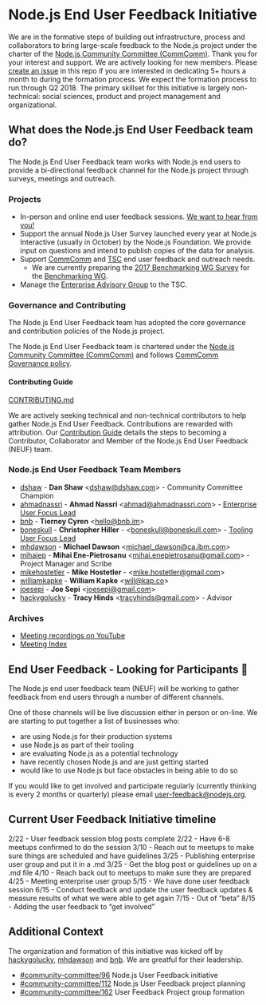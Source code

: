 # Node.js End User Feedback Initiative

We are in the formative steps of building out infrastructure, process and collaborators to bring large-scale feedback to the Node.js project under the charter of the [Node.js Community Committee (CommComm)](https://github.com/nodejs/community-committee). Thank you for your interest and support. We are actively looking for new members. Please [create an issue](https://github.com/nodejs/user-feedback/issues) in this repo if you are interested in dedicating 5+ hours a month to during the formation process. We expect the formation process to run through Q2 2018. The primary skillset for this initiative is largely non-technical: social sciences, product and project management and organizational.

## What does the Node.js End User Feedback team do?
The Node.js End User Feedback team works with Node.js end users to provide a bi-directional feedback channel for the Node.js project through surveys, meetings and outreach.

### Projects
* In-person and online end user feedback sessions. [We want to hear from you!](https://github.com/nodejs/user-feedback#end-user-feedback---looking-for-participants)
* Support the annual Node.js User Survey launched every year at Node.js Interactive (usually in October) by the Node.js Foundation. We provide input on questions and intend to publish copies of the data for analysis.
* Support [CommComm](https://github.com/nodejs/community-committee) and [TSC](https://github.com/nodejs/TSC) end user feedback and outreach needs.
  - We are currently preparing the [2017 Benchmarking WG Survey](https://github.com/nodejs/user-feedback/issues/22) for the [Benchmarking WG](https://github.com/nodejs/benchmarking).
* Manage the [Enterprise Advisory Group](https://github.com/nodejs/user-feedback/issues/18) to the TSC.

### Governance and Contributing
The Node.js End User Feedback team has adopted the core governance and contribution policies of the Node.js project.

The Node.js End User Feedback team is chartered under the [Node.js Community Committee (CommComm)](https://github.com/nodejs/community-committee) and follows [CommComm Governance policy](https://github.com/nodejs/community-committee/blob/master/GOVERNANCE.md).

#### Contributing Guide

[CONTRIBUTING.md](./CONTRIBUTING.md)

We are actively seeking technical and non-technical contributors to help gather Node.js End User Feedback. Contributions are rewarded with attribution. Our [Contribution Guide](./CONTRIBUTING.md) details the steps to becoming a Contributor, Collaborator and Member of the Node.js End User Feedback (NEUF) team.

### Node.js End User Feedback Team Members

* [dshaw](https://github.com/dshaw) - **Dan Shaw** &lt;dshaw@dshaw.com&gt; - Community Committee Champion
* [ahmadnassri](https://github.com/ahmadnassri) - **Ahmad Nassri** &lt;ahmad@ahmadnassri.com&gt; - [Enterprise User Focus Lead](https://github.com/nodejs/user-feedback/issues?q=label%3Auser-feedback-enterprise)
* [bnb](https://github.com/bnb) - **Tierney Cyren** &lt;hello@bnb.im&gt;
* [boneskull](https://github.com/boneskull) - **Christopher Hiller** - &lt;boneskull@boneskull.com&gt; - [Tooling User Focus Lead](https://github.com/nodejs/user-feedback/issues?q=label%3Auser-feedback-tooling)
* [mhdawson](https://github.com/mhdawson) - **Michael Dawson** &lt;michael_dawson@ca.ibm.com&gt;
* [mihaiep](https://github.com/mihaiep) - **Mihai Ene-Pietrosanu** &lt;mihai.enepietrosanu@gmail.com&gt; - Project Manager and Scribe
* [mikehostetler](https://github.com/mikehostetler) - **Mike Hostetler** - &lt;mike.hostetler@gmail.com&gt;
* [williamkapke](https://github.com/williamkapke) - **William Kapke** &lt;will@kap.co&gt;
* [joesepi](https://github.com/joesepi) - **Joe Sepi** &lt;joesepi@gmail.com&gt;
* [hackygolucky](https://github.com/hackygolucky) - **Tracy Hinds** &lt;tracyhinds@gmail.com&gt; - Advisor

### Archives
* [Meeting recordings on YouTube](https://www.youtube.com/playlist?list=PLfMzBWSH11xY08hahRrbpvccelFSa6rUQ)
* [Meeting Index](https://github.com/nodejs/user-feedback/tree/master/meetings)

## End User Feedback - Looking for Participants :tada:

The Node.js end user feedback team (NEUF) will be working to gather feedback from end users through a number of different channels.

One of those channels will be live discussion either in person or on-line. We are starting to put together a list of businesses who:

* are using Node.js for their production systems
* use Node.js as part of their tooling
* are evaluating Node.js as a potential technology
* have recently chosen Node.js and are just getting started
* would like to use Node.js but face obstacles in being able to do so

If you would like to get involved and participate regularly (currently thinking is every 2 months or quarterly)
please email user-feedback@nodejs.org.

## Current User Feedback Initiative timeline 

2/22 - User feedback session blog posts complete
2/22 - Have 6-8 meetups confirmed to do the session
3/10 - Reach out to meetups to make sure things are scheduled and have guidelines
3/25 - Publishing enterprise user group and put it in a .md
3/25 - Get the blog post or guidelines up on a .md file
4/10 - Reach back out to meetups to make sure they are prepared
4/25 - Meeting enterprise user group
5/15 - We have done user feedback session
6/15 - Conduct feedback and update the user feedback updates & measure results of what we were able to get again
7/15 - Out of “beta”
8/15 - Adding the user feedback to “get involved”

## Additional Context

The organization and formation of this initiative was kicked off by [hackygolucky](https://github.com/hackygolucky), [mhdawson](https://github.com/mhdawson) and [bnb](https://github.com/bnb). We are greatful for their leadership.

* [#community-committee/96](https://github.com/nodejs/community-committee/issues/96) Node.js User Feedback initiative
* [#community-committee/112](https://github.com/nodejs/community-committee/issues/112) Node.js User Feedback project planning
* [#community-committee/162](https://github.com/nodejs/community-committee/issues/162) User Feedback Project group formation
